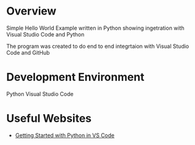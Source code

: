 # Overview

Simple Hello World Example written in Python showing ingetration with Visual Studio Code and Python

The program was created to do end to end integrtaion with Visual Studio Code and GitHub

# Development Environment

Python
Visual Studio Code

# Useful Websites

- [Getting Started with Python in VS Code](https://code.visualstudio.com/docs/python/python-tutorial)
